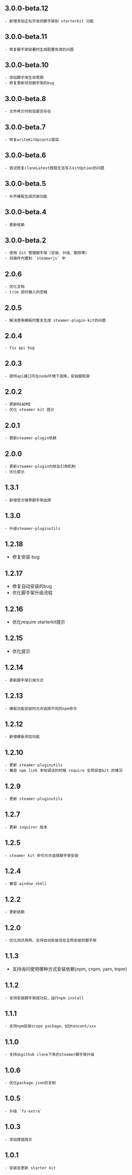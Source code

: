 ## 3.0.0-beta.12
	- 新增添加正在开发的脚手架到 starterkit 功能

## 3.0.0-beta.11
	- 修复脚手架部署时生成配置失效的问题

## 3.0.0-beta.10
	- 添加脚手架生命周期
    - 修复更新项目脚手架的bug

## 3.0.0-beta.8
	- 文件拷贝时校验是否存在

## 3.0.0-beta.7
	- 修复writeKitOpionts错误

## 3.0.0-beta.6
	- 尝试修复cloneLatest报错无法写入kitOption的问题

## 3.0.0-beta.5
	- 补齐模板生成页面功能

## 3.0.0-beta.4
	- 更新依赖

## 3.0.0-beta.2
	- 使用 Git 管理脚手架（安装、升级、删除等）
	- 将插件内置到 `steamerjs` 中

## 2.0.6
	- 优化文档
	- trim 部份输入的空格

## 2.0.5
	- 解决使用模板时重复生成 steamer-plugin-kit的问题

## 2.0.4
	- fix api bug

## 2.0.3
	- 提供api接口可在node环境下调用，安装脚和架

## 2.0.2
	- 更新README
	- 优化 steamer kit 提示

## 2.0.1
	- 更新steamer-plugin依赖

## 2.0.0
	- 更新steamer-plugin内核及引用机制
	- 优化提示

## 1.3.1
	- 新增官方推荐脚手架选择

## 1.3.0
	- 升级steamer-pluginutils

## 1.2.18
   - 修复安装 bug


## 1.2.17
   - 修复自动安装的bug
   - 优化脚手架升级流程

## 1.2.16
   - 优化require starterkit提示

## 1.2.15
   - 优化提示

## 1.2.14
	- 更新脚手架引用方式

## 1.2.13
	- 模板功能安装时允许选择不同的npm命令

## 1.2.12
	- 新增模板添加功能

## 1.2.10
	- 更新 steamer-pluginutils
	- 兼容 npm link 本地调试的时候 require 全局安装kit 的情况

## 1.2.9
	- 更新 steamer-pluginutils


## 1.2.7 
	- 更新 inquirer 版本


## 1.2.5
	- steamer kit 命令允许选择脚手架安装


## 1.2.4
	- 兼容 window shell


## 1.2.2 
	- 更新依赖


## 1.2.0
	- 优化测式用例，支持自动安装没在全局安装的脚手架


## 1.1.3
-	支持询问使用哪种方式安装依赖(npm, cnpm, yarn, tnpm)


## 1.1.2
	- 支持安装脚手架成功后，运行npm install


## 1.1.1
	- 支持npm安装scope package，如@tencent/xxx


## 1.1.0
	- 支持从github clone下来的steamer脚手架升级


## 1.0.6
	- 优化package.json的复制


## 1.0.5
	- 升级 `fs-extra`


## 1.0.3
	- 添加报错提示


## 1.0.1 
	- 安装及更新 starter kit
